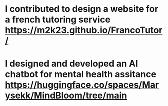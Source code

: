 # I contributed to design  a website for a french tutoring service https://m2k23.github.io/FrancoTutor/
# I designed and developed an AI chatbot for mental health assitance https://huggingface.co/spaces/Marysekk/MindBloom/tree/main
